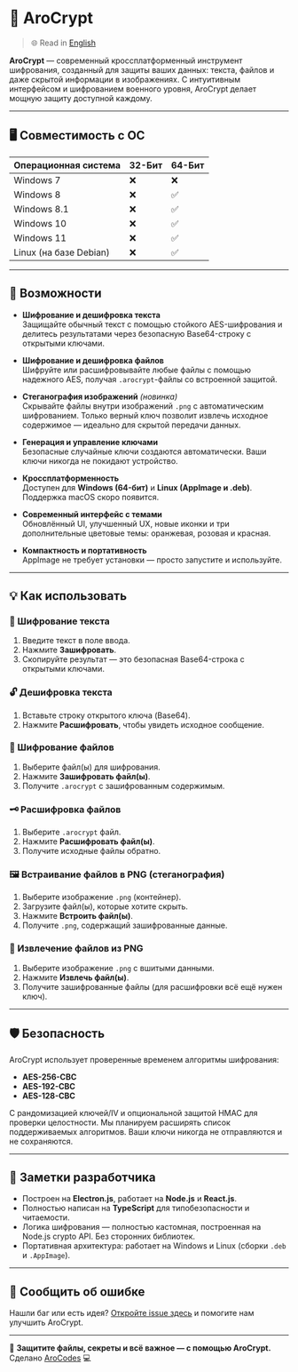 # 🔐 AroCrypt
> 🌐 Read in [English](README.md)

**AroCrypt** — современный кроссплатформенный инструмент шифрования, созданный для защиты ваших данных: текста, файлов и даже скрытой информации в изображениях. С интуитивным интерфейсом и шифрованием военного уровня, AroCrypt делает мощную защиту доступной каждому.

---

## 🖥️ Совместимость с ОС

| Операционная система | 32-Бит | 64-Бит |
|----------------------|--------|--------|
| Windows 7            | ❌     | ❌     |
| Windows 8            | ❌     | ✅     |
| Windows 8.1          | ❌     | ✅     |
| Windows 10           | ❌     | ✅     |
| Windows 11           | ❌     | ✅     |
| Linux (на базе Debian) | ❌   | ✅     |

---

## 🚀 Возможности

- **Шифрование и дешифровка текста**  
  Защищайте обычный текст с помощью стойкого AES-шифрования и делитесь результатами через безопасную Base64-строку с открытыми ключами.

- **Шифрование и дешифровка файлов**  
  Шифруйте или расшифровывайте любые файлы с помощью надежного AES, получая `.arocrypt`-файлы со встроенной защитой.

- **Стеганография изображений** *(новинка)*  
  Скрывайте файлы внутри изображений `.png` с автоматическим шифрованием. Только верный ключ позволит извлечь исходное содержимое — идеально для скрытой передачи данных.

- **Генерация и управление ключами**  
  Безопасные случайные ключи создаются автоматически. Ваши ключи никогда не покидают устройство.

- **Кроссплатформенность**  
  Доступен для **Windows (64-бит)** и **Linux (AppImage и .deb)**. Поддержка macOS скоро появится.

- **Современный интерфейс с темами**  
  Обновлённый UI, улучшенный UX, новые иконки и три дополнительные цветовые темы: оранжевая, розовая и красная.

- **Компактность и портативность**  
  AppImage не требует установки — просто запустите и используйте.

---

## 💡 Как использовать

### 🔏 Шифрование текста
1. Введите текст в поле ввода.
2. Нажмите **Зашифровать**.
3. Скопируйте результат — это безопасная Base64-строка с открытыми ключами.

### 🔓 Дешифровка текста
1. Вставьте строку открытого ключа (Base64).
2. Нажмите **Расшифровать**, чтобы увидеть исходное сообщение.

### 📁 Шифрование файлов
1. Выберите файл(ы) для шифрования.
2. Нажмите **Зашифровать файл(ы)**.
3. Получите `.arocrypt` с зашифрованным содержимым.

### 🗝️ Расшифровка файлов
1. Выберите `.arocrypt` файл.
2. Нажмите **Расшифровать файл(ы)**.
3. Получите исходные файлы обратно.

### 🖼️ Встраивание файлов в PNG (стеганография)
1. Выберите изображение `.png` (контейнер).
2. Загрузите файл(ы), которые хотите скрыть.
3. Нажмите **Встроить файл(ы)**.
4. Получите `.png`, содержащий зашифрованные данные.

### 🧩 Извлечение файлов из PNG
1. Выберите изображение `.png` с вшитыми данными.
2. Нажмите **Извлечь файл(ы)**.
3. Получите зашифрованные файлы (для расшифровки всё ещё нужен ключ).

---

## 🛡️ Безопасность

AroCrypt использует проверенные временем алгоритмы шифрования:

- **AES-256-CBC**
- **AES-192-CBC**
- **AES-128-CBC**

С рандомизацией ключей/IV и опциональной защитой HMAC для проверки целостности. Мы планируем расширять список поддерживаемых алгоритмов. Ваши ключи никогда не отправляются и не сохраняются.

---

## 🧪 Заметки разработчика

- Построен на **Electron.js**, работает на **Node.js** и **React.js**.
- Полностью написан на **TypeScript** для типобезопасности и читаемости.
- Логика шифрования — полностью кастомная, построенная на Node.js crypto API. Без сторонних библиотек.
- Портативная архитектура: работает на Windows и Linux (сборки `.deb` и `.AppImage`).

---

## 🐛 Сообщить об ошибке

Нашли баг или есть идея? [Откройте issue здесь](https://github.com/OfficialAroCodes/AroCrypt/issues) и помогите нам улучшить AroCrypt.

---

🔐 **Защитите файлы, секреты и всё важное — с помощью AroCrypt.**  
Сделано [AroCodes](https://github.com/OfficialAroCodes) 💻